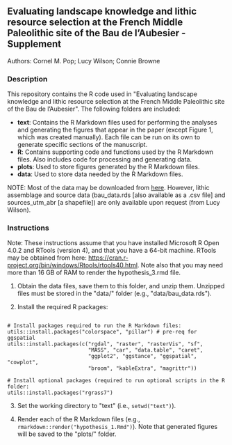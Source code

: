 ## Evaluating landscape knowledge and lithic resource selection at the French Middle Paleolithic site of the Bau de l’Aubesier - Supplement

Authors: Cornel M. Pop; Lucy Wilson; Connie Browne


### Description

This repository contains the R code used in "Evaluating landscape knowledge and lithic resource selection at the French Middle Paleolithic site of the Bau de l’Aubesier". The following folders are included:

- **text**: Contains the R Markdown files used for performing the analyses and generating the figures that appear in the paper (except Figure 1, which was created manually). Each file can be run on its own to generate specific sections of the manuscript.
- **R**: Contains supporting code and functions used by the R Markdown files. Also includes code for processing and generating data.
- **plots**: Used to store figures generated by the R Markdown files.
- **data**: Used to store data needed by the R Markdown files. 

NOTE: Most of the data may be downloaded from [here](https://1drv.ms/u/s!AoBI2eTRBwa_hL5yNGAlrVwBq_Z-gQ?e=pn1fws). However, lithic assemblage and source data (bau_data.rds [also available as a .csv file] and sources_utm_abr [a shapefile]) are only available upon request (from Lucy Wilson).

### Instructions

Note: These instructions assume that you have installed Microsoft R Open 4.0.2 and RTools (version 4), and that you have a 64-bit machine. RTools may be obtained from here: https://cran.r-project.org/bin/windows/Rtools/rtools40.html. Note also that you may need more than 16 GB of RAM to render the hypothesis_3.rmd file.

1. Obtain the data files, save them to this folder, and unzip them. Unzipped files must be stored in the "data/" folder
(e.g., "data/bau_data.rds").

2. Install the required R packages:

```{r}

# Install packages required to run the R Markdown files:
utils::install.packages("colorspace", "pillar") # pre-req for ggspatial
utils::install.packages(c("rgdal", "raster", "rasterVis", "sf", 
                          "MASS", "car", "data.table", "caret",
                          "ggplot2", "ggstance", "ggspatial", "cowplot",
                          "broom", "kableExtra", "magrittr"))

# Install optional packages (required to run optional scripts in the R folder:
utils::install.packages("rgrass7")

```

3. Set the working directory to "text" (i.e., `setwd("text")`).

4. Render each of the R Markdown files (e.g., `rmarkdown::render("hypothesis_1.Rmd")`). Note that generated figures will be saved to the "plots/" folder.
